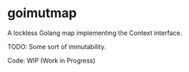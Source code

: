 # goimutmap
A lockless Golang map implementing the Context interface. 

TODO: Some sort of immutability.

Code: WIP (Work in Progress)
